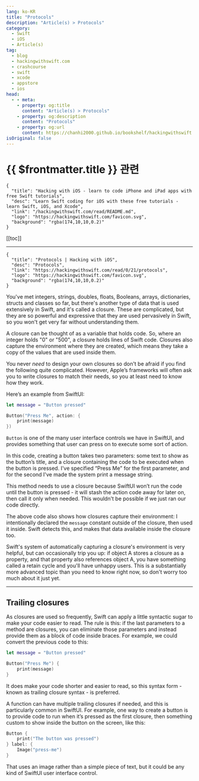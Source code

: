 ```yaml
---
lang: ko-KR
title: "Protocols"
description: "Article(s) > Protocols"
category:
  - Swift
  - iOS
  - Article(s)
tag: 
  - blog
  - hackingwithswift.com
  - crashcourse
  - swift
  - xcode
  - appstore
  - ios  
head:
  - - meta:
    - property: og:title
      content: "Article(s) > Protocols"
    - property: og:description
      content: "Protocols"
    - property: og:url
      content: https://chanhi2000.github.io/bookshelf/hackingwithswift.com/read/00/21-protocols.html
isOriginal: false
---
```


# {{ $frontmatter.title }} 관련

```component VPCard
{
  "title": "Hacking with iOS - learn to code iPhone and iPad apps with free Swift tutorials",
  "desc": "Learn Swift coding for iOS with these free tutorials - learn Swift, iOS, and Xcode",
  "link": "/hackingwithswift.com/read/README.md",
  "logo": "https://hackingwithswift.com/favicon.svg",
  "background": "rgba(174,10,10,0.2)"
}
```

[[toc]]

---

```component VPCard
{
  "title": "Protocols | Hacking with iOS",
  "desc": "Protocols",
  "link": "https://hackingwithswift.com/read/0/21/protocols",
  "logo": "https://hackingwithswift.com/favicon.svg",
  "background": "rgba(174,10,10,0.2)"
}
```

<VidStack src="youtube/1P0yQ72g6Bk" />

You've met integers, strings, doubles, floats, Booleans, arrays, dictionaries, structs and classes so far, but there's another type of data that is used extensively in Swift, and it's called a closure. These are complicated, but they are so powerful and expressive that they are used pervasively in Swift, so you won't get very far without understanding them.

A closure can be thought of as a variable that holds code. So, where an integer holds "0" or "500", a closure holds lines of Swift code. Closures also capture the environment where they are created, which means they take a copy of the values that are used inside them.

You never *need* to design your own closures so don't be afraid if you find the following quite complicated. However, Apple’s frameworks will often ask you to write closures to match their needs, so you at least need to know how they work.

Here’s an example from SwiftUI:

```swift
let message = "Button pressed"

Button("Press Me", action: {
    print(message)
})
```

`Button` is one of the many user interface controls we have in SwiftUI, and provides something that user can press on to execute some sort of action. 

In this code, creating a button takes two parameters: some text to show as the button’s title, and a closure containing the code to be executed when the button is pressed. I've specified “Press Me” for the first parameter, and for the second I've made the system print a message string.

This method needs to use a closure because SwiftUI won’t run the code until the button is pressed - it will stash the action code away for later on, then call it only when needed. This wouldn't be possible if we just ran our code directly.

The above code also shows how closures capture their environment: I intentionally declared the `message` constant outside of the closure, then used it inside. Swift detects this, and makes that data available inside the closure too.

Swift's system of automatically capturing a closure's environment is very helpful, but can occasionally trip you up: if object A stores a closure as a property, and that property also references object A, you have something called a retain cycle and you'll have unhappy users. This is a substantially more advanced topic than you need to know right now, so don't worry too much about it just yet.

---

## Trailing closures

As closures are used so frequently, Swift can apply a little syntactic sugar to make your code easier to read. The rule is this: if the last parameters to a method are closures, you can eliminate those parameters and instead provide them as a block of code inside braces. For example, we could convert the previous code to this:

```swift
let message = "Button pressed"

Button("Press Me") {
    print(message)
}
```

It does make your code shorter and easier to read, so this syntax form - known as trailing closure syntax - is preferred.

A function can have multiple trailing closures if needed, and this is particularly common in SwiftUI. For example, one way to create a button is to provide code to run when it’s pressed as the first closure, then something custom to show inside the button on the screen, like this:

```swift
Button {
    print("The button was pressed")
} label: {
    Image("press-me")
}
```

That uses an image rather than a simple piece of text, but it could be any kind of SwiftUI user interface control.

